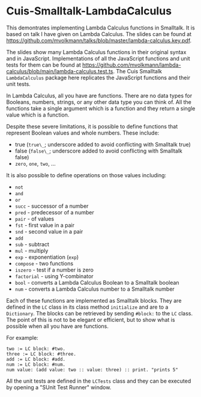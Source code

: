 # Cuis-Smalltalk-LambdaCalculus

This demontrates implementing Lambda Calculus functions in Smalltalk.
It is based on talk I have given on Lambda Calculus.
The slides can be found at
https://github.com/mvolkmann/talks/blob/master/lambda-calculus.key.pdf.

The slides show many Lambda Calculus functions
in their original syntax and in JavaScript.
Implementations of all the JavaScript functions
and unit tests for them can be found at
https://github.com/mvolkmann/lambda-calculus/blob/main/lambda-calculus.test.ts.
The Cuis Smalltalk `LambdaCalculus` package here
replicates the JavaScript functions and their unit tests.

In Lambda Calculus, all you have are functions.
There are no data types for Booleans, numbers, strings,
or any other data type you can think of.
All the functions take a single argument which is a function
and they return a single value which is a function.

Despite these severe limitations, it is possible to define
functions that represent Boolean values and whole numbers.
These include:

- true (`true\_`; underscore added to avoid conflicting with Smalltalk true)
- false (`false\_`; underscore added to avoid conflicting with Smalltalk false)
- `zero`, `one`, `two`, ...

It is also possible to define operations on those values including:

- `not`
- `and`
- `or`
- `succ` - successor of a number
- `pred` - predecessor of a number
- `pair` - of values
- `fst` - first value in a pair
- `snd` - second value in a pair
- `add`
- `sub` - subtract
- `mul` - multiply
- `exp` - exponentiation (`exp`)
- `compose` - two functions
- `iszero` - test if a number is zero
- `factorial` - using Y-combinator
- `bool` - converts a Lambda Calculus Boolean to a Smalltalk boolean
- `num` - converts a Lambda Calculus number to a Smalltalk number

Each of these functions are implemented as Smalltalk blocks.
They are defined in the `LC` class in its class method `initialize`
and are to a `Dictionary`.
The blocks can be retrieved by sending `#block:` to the `LC` class.
The point of this is not to be elegant or efficient,
but to show what is possible when all you have are functions.

For example:

```smalltalk
two := LC block: #two.
three := LC block: #three.
add := LC block: #add.
num := LC block: #num.
num value: (add value: two :: value: three) :: print. "prints 5"
```

All the unit tests are defined in the `LCTests` class
and they can be executed by opening a "SUnit Test Runner" window.
